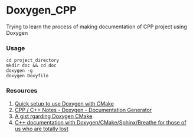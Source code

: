 # Doxygen_CPP
Trying to learn the process of making documentation of CPP project using Doxygen

### Usage
```
cd project_directory
mkdir doc && cd doc
doxygen -g
doxygen Doxyfile
```
### Resources
1. [Quick setup to use Doxygen with CMake](https://vicrucann.github.io/tutorials/quick-cmake-doxygen/)
1. [CPP / C++ Notes - Doxygen - Documentation Generator](https://caiorss.github.io/C-Cpp-Notes/Doxygen-documentation.html)
1. [A gist rgarding Doxygen CMake](https://gist.github.com/smrfeld/4938ebcbe49cf3671de2fd7257da75b7)
1. [C++ documentation with Doxygen/CMake/Sphinx/Breathe for those of us who are totally lost](https://medium.com/practical-coding/c-documentation-with-doxygen-cmake-sphinx-breathe-for-those-of-use-who-are-totally-lost-7d555386fe13)
